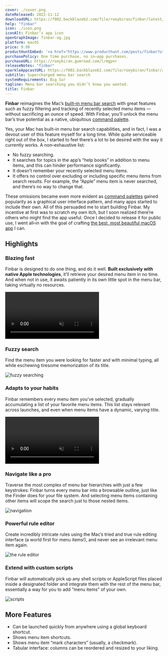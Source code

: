 ```yaml
---
cover: ./cover.png
dateReleased: 2022-11-12
downloadURL: https://f002.backblazeb2.com/file/roeybiran/finbar/latest/Finbar.dmg
help: "finbar"
icon: ./icon.png
iconAlt: Finbar’s app icon
openGraphImage: finbar-og.jpg
platform: macOS
price: 9.99
productHuntEmbed: '<a href="https://www.producthunt.com/posts/finbar?utm_source=badge-featured&utm_medium=badge&utm_souce=badge-finbar" target="_blank"><img src="https://api.producthunt.com/widgets/embed-image/v1/featured.svg?post_id=404865&theme=light" alt="Finbar - Supercharged&#0032;menu&#0032;bar&#0032;search&#0032;for&#0032;your&#0032;Mac | Product Hunt" style="width: 250px; height: 54px;" width="250" height="54" /></a>'
purchasePolicy: One time purchase, no in–app purchases.
purchaseURL: https://roeybiran.gumroad.com/l/mgpnr
releaseNotes: "finbar"
sparkleAppcastURL: https://f002.backblazeb2.com/file/roeybiran/finbar/appcast.xml
subtitle: Supercharged menu bar search
systemRequirements: Big Sur
tagline: Menu bar searching you didn’t know you wanted.
title: Finbar
---
```


**Finbar** reimagines the Mac’s [built–in menu bar search](https://support.apple.com/en-us/guide/mac-help/hlpvw003/13.0/mac/13.0) with great features such as fuzzy filtering and tracking of recently selected menu items — without sacrificing an ounce of speed. With Finbar, you’ll unlock the menu bar’s true potential as a native, ubiquitous [command palette](https://capiche.com/e/consumer-dev-tools-command-palette).

Yes, your Mac has built–in menu bar search capabilities, and in fact, I was a devout user of this feature myself for a long time. While quite serviceable right out of the box, I started to feel there’s a lot to be desired with the way it currently works. A non–exhaustive list:

- No fuzzy searching.
- It searches for topics in the app’s “help books” in addition to menu items, and this can hinder performance significantly.
- It doesn’t remember your recently selected menu items.
- It offers no control over excluding or including specific menu items from search results. For example, the “Apple” menu item is never searched, and there’s no way to change that.

These omissions became even more evident as [command palettes](https://capiche.com/e/consumer-dev-tools-command-palette) gained popularity as a graphical user interface pattern, and many apps started to include their own. All of this persuaded me to start building Finbar. My incentive at first was to scratch my own itch, but I soon realized there’re others who might find the app useful. Once I decided to release it for public use, I went all–in with the goal of crafting [the best, most beautiful macOS app](https://daringfireball.net/linked/2020/03/20/mac-assed-mac-apps) I can.

## Highlights

### Blazing fast

Finbar is designed to do one thing, and do it well. **Built exclusively with native Apple technologies**, it’ll retrieve your desired menu item in no time. And when not in use, it awaits patiently in its own little spot in the menu bar, taking virtually no resources.

<video src="https://res.cloudinary.com/roeybiran/video/upload/f_auto:video,q_auto/fast_fgeio4" controls loop muted playsinline ></video>

### Fuzzy search

Find the menu item you were looking for faster and with minimal typing, all while eschewing tiresome memorization of its title.

![fuzzy searching](./fuzzy-search.jpg)

### Adapts to your habits

Finbar remembers every menu item you’ve selected, gradually accumulating a list of your favorite menu items. This list stays relevant across launches, and even when menu items have a dynamic, varying title.

<video src="https://res.cloudinary.com/roeybiran/video/upload/f_auto:video,q_auto/u2rqypzaegh7h6xsaygf" controls loop muted playsinlin ></video>

### Navigate like a pro

Traverse the most complex of menu bar hierarchies with just a few keystrokes: Finbar turns every menu bar into a browsable outline, just like the Finder does for your file system. And selecting menu items containing other items will scope the search just to those nested items.

![navigation](./navigation.jpg)

### Powerful rule editor

Create incredibly intricate rules using the Mac’s tried and true rule editing interface (a world first for menu items!), and never see an irrelevant menu item again.

![the rule editor](./rule-editor.jpg)

### Extend with custom scripts

Finbar will automatically pick up any shell scripts or AppleScript files placed inside a designated folder and integrate them with the rest of the menu bar, essentially a way for you to add “menu items” of your own.

![scripts](./scripts.jpg)

## More Features

- Can be launched quickly from anywhere using a global keyboard shortcut.
- Shows menu item shortcuts.
- Shows menu item “mark characters” (usually, a checkmark).
- Tabular interface: columns can be reordered and resized to your liking.
